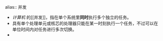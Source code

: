 alias:: 并发

- *计算机* 的[[并发]]，指在单个系统里**同时**执行多个独立的任务。
- 具有单个处理单元或核芯的处理器只能在某一时刻执行一个任务，不过可以在单位时间内对任务进行多次切换。
-